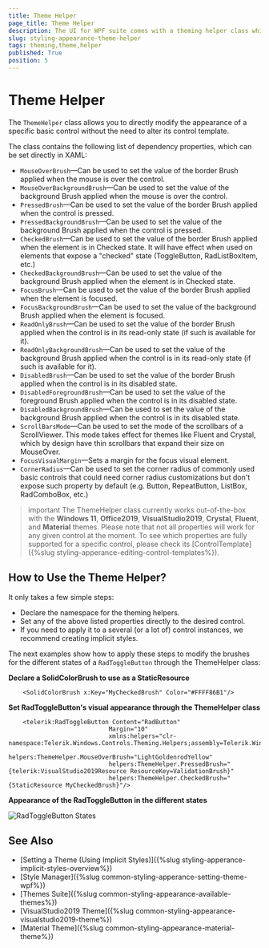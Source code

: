```yaml
---
title: Theme Helper
page_title: Theme Helper
description: The UI for WPF suite comes with a theming helper class which you can use to bring the theming of your application to a next level. 
slug: styling-appearance-theme-helper
tags: theming,theme,helper
published: True
position: 5
---
```


# Theme Helper

The `ThemeHelper` class allows you to directly modify the appearance of a specific basic control without the need to alter its control template. 

The class contains the following list of dependency properties, which can be set directly in XAML:

* `MouseOverBrush`&mdash;Can be used to set the value of the border Brush applied when the mouse is over the control.
* `MouseOverBackgroundBrush`&mdash;Can be used to set the value of the background Brush applied when the mouse is over the control.
* `PressedBrush`&mdash;Can be used to set the value of the border Brush applied when the control is pressed.
* `PressedBackgroundBrush`&mdash;Can be used to set the value of the background Brush applied when the control is pressed.
* `CheckedBrush`&mdash;Can be used to set the value of the border Brush applied when the element is in Checked state. It will have effect when used on elements that expose a "checked" state (ToggleButton, RadListBoxItem, etc.)
* `CheckedBackgroundBrush`&mdash;Can be used to set the value of the background Brush applied when the element is in Checked state.
* `FocusBrush`&mdash;Can be used to set the value of the border Brush applied when the element is focused.
* `FocusBackgroundBrush`&mdash;Can be used to set the value of the background Brush applied when the element is focused.
* `ReadOnlyBrush`&mdash;Can be used to set the value of the border Brush applied when the control is in its read-only state (if such is available for it).
* `ReadOnlyBackgroundBrush`&mdash;Can be used to set the value of the background Brush applied when the control is in its read-only state (if such is available for it).
* `DisabledBrush`&mdash;Can be used to set the value of the border Brush applied when the control is in its disabled state.
* `DisabledForegroundBrush`&mdash;Can be used to set the value of the foreground Brush applied when the control is in its disabled state.
* `DisabledBackgroundBrush`&mdash;Can be used to set the value of the background Brush applied when the control is in its disabled state.
* `ScrollBarsMode`&mdash;Can be used to set the mode of the scrollbars of a ScrollViewer. This mode takes effect for themes like Fluent and Crystal, which by design have thin scrollbars that expand their size on MouseOver.
* `FocusVisualMargin`&mdash;Sets a margin for the focus visual element.
* `CornerRadius`&mdash;Can be used to set the corner radius of commonly used basic controls that could need corner radius customizations but don't expose such property by default (e.g. Button, RepeatButton, ListBox, RadComboBox, etc.)

>important The ThemeHelper class currently works out-of-the-box with the __Windows 11__, __Office2019__, __VisualStudio2019__, __Crystal__, __Fluent__, and __Material__ themes. Please note that not all properties will work for any given control at the moment. To see which properties are fully supported for a specific control, please check its [ControlTemplate]({%slug styling-apperance-editing-control-templates%}).

## How to Use the Theme Helper?

It only takes a few simple steps:

* Declare the namespace for the theming helpers.
* Set any of the above listed properties directly to the desired control.
* If you need to apply it to a several (or a lot of) control instances, we recommend creating implicit styles.

The next examples show how to apply these steps to modify the brushes for the different states of a `RadToggleButton` through the ThemeHelper class:

__Declare a SolidColorBrush to use as a StaticResource__
```XAML
	<SolidColorBrush x:Key="MyCheckedBrush" Color="#FFFF86B1"/>
```

__Set RadToggleButton's visual appearance through the ThemeHelper class__
```XAML
	<telerik:RadToggleButton Content="RadButton" 
							Margin="10"
							xmlns:helpers="clr-namespace:Telerik.Windows.Controls.Theming.Helpers;assembly=Telerik.Windows.Controls"
							helpers:ThemeHelper.MouseOverBrush="LightGoldenrodYellow"
							helpers:ThemeHelper.PressedBrush="{telerik:VisualStudio2019Resource ResourceKey=ValidationBrush}"
							helpers:ThemeHelper.CheckedBrush="{StaticResource MyCheckedBrush}"/>
```

__Appearance of the RadToggleButton in the different states__

![RadToggleButton States](/styling-and-appearance/images/styling-appearance-theme-helper-toggle-button-states.png)

## See Also

 * [Setting a Theme (Using  Implicit Styles)]({%slug styling-apperance-implicit-styles-overview%})
 * [Style Manager]({%slug common-styling-apperance-setting-theme-wpf%})
 * [Themes Suite]({%slug common-styling-appearance-available-themes%})
 * [VisualStudio2019 Theme]({%slug common-styling-appearance-visualstudio2019-theme%})
 * [Material Theme]({%slug common-styling-appearance-material-theme%})
